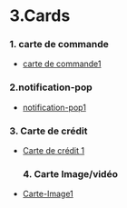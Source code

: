 
# 3.Cards
### 1. carte de commande
- [carte de commande1](https://www.creative-tim.com/twcomponents/component/order-card)
### 2.notification-pop
- [notification-pop1](https://www.creative-tim.com/twcomponents/component/notification-pop)
### 3. Carte de crédit 
- [ Carte de crédit 1](https://www.creative-tim.com/twcomponents/component/stripe-credit-card)
  ### 4. Carte Image/vidéo
- [Carte-Image1](https://www.creative-tim.com/twcomponents/component/basic-im-super-dogger)
